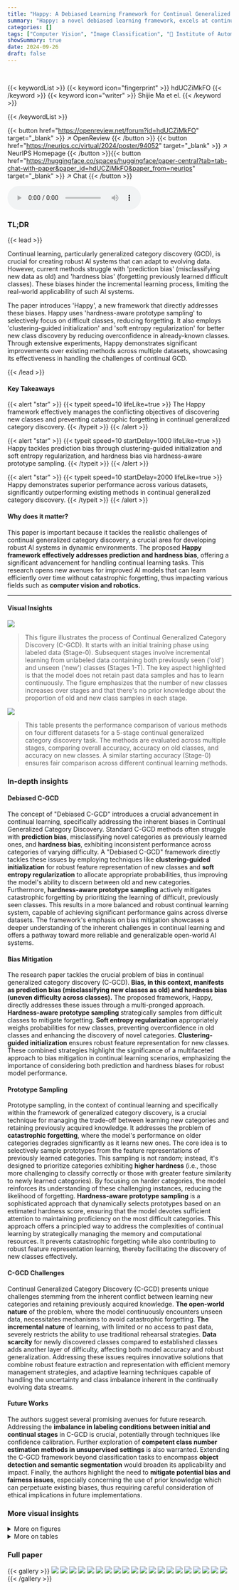 ```yaml
---
title: "Happy: A Debiased Learning Framework for Continual Generalized Category Discovery"
summary: "Happy: a novel debiased learning framework, excels at continually discovering new categories from unlabeled data while retaining knowledge of previously learned ones, overcoming existing bias issues a..."
categories: []
tags: ["Computer Vision", "Image Classification", "🏢 Institute of Automation, Chinese Academy of Sciences",]
showSummary: true
date: 2024-09-26
draft: false
---
```


<br>

{{< keywordList >}}
{{< keyword icon="fingerprint" >}} hdUCZiMkFO {{< /keyword >}}
{{< keyword icon="writer" >}} Shijie Ma et el. {{< /keyword >}}
 
{{< /keywordList >}}

{{< button href="https://openreview.net/forum?id=hdUCZiMkFO" target="_blank" >}}
↗ OpenReview
{{< /button >}}
{{< button href="https://neurips.cc/virtual/2024/poster/94052" target="_blank" >}}
↗ NeurIPS Homepage
{{< /button >}}{{< button href="https://huggingface.co/spaces/huggingface/paper-central?tab=tab-chat-with-paper&paper_id=hdUCZiMkFO&paper_from=neurips" target="_blank" >}}
↗ Chat
{{< /button >}}



<audio controls>
    <source src="https://ai-paper-reviewer.com/hdUCZiMkFO/podcast.wav" type="audio/wav">
    Your browser does not support the audio element.
</audio>


### TL;DR


{{< lead >}}

Continual learning, particularly generalized category discovery (GCD), is crucial for creating robust AI systems that can adapt to evolving data.  However, current methods struggle with 'prediction bias' (misclassifying new data as old) and 'hardness bias' (forgetting previously learned difficult classes).  These biases hinder the incremental learning process, limiting the real-world applicability of such AI systems. 

The paper introduces 'Happy', a new framework that directly addresses these biases. Happy uses 'hardness-aware prototype sampling' to selectively focus on difficult classes, reducing forgetting. It also employs 'clustering-guided initialization' and 'soft entropy regularization' for better new class discovery by reducing overconfidence in already-known classes. Through extensive experiments, Happy demonstrates significant improvements over existing methods across multiple datasets, showcasing its effectiveness in handling the challenges of continual GCD.

{{< /lead >}}


#### Key Takeaways

{{< alert "star" >}}
{{< typeit speed=10 lifeLike=true >}} The Happy framework effectively manages the conflicting objectives of discovering new classes and preventing catastrophic forgetting in continual generalized category discovery. {{< /typeit >}}
{{< /alert >}}

{{< alert "star" >}}
{{< typeit speed=10 startDelay=1000 lifeLike=true >}} Happy tackles prediction bias through clustering-guided initialization and soft entropy regularization, and hardness bias via hardness-aware prototype sampling. {{< /typeit >}}
{{< /alert >}}

{{< alert "star" >}}
{{< typeit speed=10 startDelay=2000 lifeLike=true >}} Happy demonstrates superior performance across various datasets, significantly outperforming existing methods in continual generalized category discovery. {{< /typeit >}}
{{< /alert >}}

#### Why does it matter?
This paper is important because it tackles the realistic challenges of continual generalized category discovery, a crucial area for developing robust AI systems in dynamic environments.  The proposed **Happy framework effectively addresses prediction and hardness bias**, offering a significant advancement for handling continual learning tasks.  This research opens new avenues for improved AI models that can learn efficiently over time without catastrophic forgetting, thus impacting various fields such as **computer vision and robotics.**

------
#### Visual Insights



![](https://ai-paper-reviewer.com/hdUCZiMkFO/figures_1_1.jpg)

> This figure illustrates the process of Continual Generalized Category Discovery (C-GCD). It starts with an initial training phase using labeled data (Stage-0).  Subsequent stages involve incremental learning from unlabeled data containing both previously seen ('old') and unseen ('new') classes (Stages 1-T). The key aspect highlighted is that the model does not retain past data samples and has to learn continuously.  The figure emphasizes that the number of new classes increases over stages and that there's no prior knowledge about the proportion of old and new class samples in each stage.





![](https://ai-paper-reviewer.com/hdUCZiMkFO/tables_6_1.jpg)

> This table presents the performance comparison of various methods on four different datasets for a 5-stage continual generalized category discovery task.  The methods are evaluated across multiple stages, comparing overall accuracy, accuracy on old classes, and accuracy on new classes.  A similar starting accuracy (Stage-0) ensures fair comparison across different continual learning methods.





### In-depth insights


#### Debiased C-GCD
The concept of "Debiased C-GCD" introduces a crucial advancement in continual learning, specifically addressing the inherent biases in Continual Generalized Category Discovery.  Standard C-GCD methods often struggle with **prediction bias**, misclassifying novel categories as previously learned ones, and **hardness bias**, exhibiting inconsistent performance across categories of varying difficulty.  A "Debiased C-GCD" framework directly tackles these issues by employing techniques like **clustering-guided initialization** for robust feature representation of new classes and **soft entropy regularization** to allocate appropriate probabilities, thus improving the model's ability to discern between old and new categories.  Furthermore, **hardness-aware prototype sampling** actively mitigates catastrophic forgetting by prioritizing the learning of difficult, previously seen classes.  This results in a more balanced and robust continual learning system, capable of achieving significant performance gains across diverse datasets. The framework's emphasis on bias mitigation showcases a deeper understanding of the inherent challenges in continual learning and offers a pathway toward more reliable and generalizable open-world AI systems.

#### Bias Mitigation
The research paper tackles the crucial problem of bias in continual generalized category discovery (C-GCD).  **Bias, in this context, manifests as prediction bias (misclassifying new classes as old) and hardness bias (uneven difficulty across classes).** The proposed framework, Happy, directly addresses these issues through a multi-pronged approach. **Hardness-aware prototype sampling** strategically samples from difficult classes to mitigate forgetting.  **Soft entropy regularization** appropriately weighs probabilities for new classes, preventing overconfidence in old classes and enhancing the discovery of novel categories.  **Clustering-guided initialization** ensures robust feature representation for new classes. These combined strategies highlight the significance of a multifaceted approach to bias mitigation in continual learning scenarios, emphasizing the importance of considering both prediction and hardness biases for robust model performance.

#### Prototype Sampling
Prototype sampling, in the context of continual learning and specifically within the framework of generalized category discovery, is a crucial technique for managing the trade-off between learning new categories and retaining previously acquired knowledge.  It addresses the problem of **catastrophic forgetting**, where the model's performance on older categories degrades significantly as it learns new ones.  The core idea is to selectively sample prototypes from the feature representations of previously learned categories. This sampling is not random; instead, it's designed to prioritize categories exhibiting **higher hardness** (i.e., those more challenging to classify correctly or those with greater feature similarity to newly learned categories). By focusing on harder categories, the model reinforces its understanding of these challenging instances, reducing the likelihood of forgetting.  **Hardness-aware prototype sampling** is a sophisticated approach that dynamically selects prototypes based on an estimated hardness score, ensuring that the model devotes sufficient attention to maintaining proficiency on the most difficult categories. This approach offers a principled way to address the complexities of continual learning by strategically managing the memory and computational resources.  It prevents catastrophic forgetting while also contributing to robust feature representation learning, thereby facilitating the discovery of new classes effectively.

#### C-GCD Challenges
Continual Generalized Category Discovery (C-GCD) presents unique challenges stemming from the inherent conflict between learning new categories and retaining previously acquired knowledge.  **The open-world nature** of the problem, where the model continuously encounters unseen data, necessitates mechanisms to avoid catastrophic forgetting.  **The incremental nature** of learning, with limited or no access to past data, severely restricts the ability to use traditional rehearsal strategies.  **Data scarcity** for newly discovered classes compared to established classes adds another layer of difficulty, affecting both model accuracy and robust generalization.  Addressing these issues requires innovative solutions that combine robust feature extraction and representation with efficient memory management strategies, and adaptive learning techniques capable of handling the uncertainty and class imbalance inherent in the continually evolving data streams.

#### Future Works
The authors suggest several promising avenues for future research.  Addressing the **imbalance in labeling conditions between initial and continual stages** in C-GCD is crucial, potentially through techniques like confidence calibration.  Further exploration of **competent class number estimation methods in unsupervised settings** is also warranted. Extending the C-GCD framework beyond classification tasks to encompass **object detection and semantic segmentation** would broaden its applicability and impact.  Finally, the authors highlight the need to **mitigate potential bias and fairness issues**, especially concerning the use of prior knowledge which can perpetuate existing biases, thus requiring careful consideration of ethical implications in future implementations.


### More visual insights

<details>
<summary>More on figures
</summary>


![](https://ai-paper-reviewer.com/hdUCZiMkFO/figures_3_1.jpg)

> This figure presents preliminary experimental results that reveal two key issues in continual generalized category discovery (C-GCD): prediction bias and hardness bias.  (a) shows a significant performance gap between accuracy on old and new classes. (b) illustrates that this is due to the model being overconfident in its predictions for old classes (prediction bias). (c) highlights accuracy fluctuations for new classes across multiple stages. (d) explains this is caused by varying difficulty levels across different classes (hardness bias). These findings motivate the proposed debiased learning framework in the paper.


![](https://ai-paper-reviewer.com/hdUCZiMkFO/figures_4_1.jpg)

> This figure illustrates the Happy framework, a debiased learning framework for continual generalized category discovery. The top part shows the overall learning pipeline, while the bottom left focuses on clustering-guided initialization and soft entropy regularization for effective novel class discovery. The bottom right details hardness-aware prototype sampling to mitigate catastrophic forgetting of old classes.


![](https://ai-paper-reviewer.com/hdUCZiMkFO/figures_8_1.jpg)

> This figure illustrates the Happy framework, which is a debiased learning framework for continual generalized category discovery.  It shows the overall pipeline, which consists of initial supervised training and continual unsupervised discovery.  The figure highlights two key components of the framework: clustering-guided initialization with soft entropy regularization to discover new classes, and hardness-aware prototype sampling to mitigate forgetting of old classes.  The diagram visually explains how these components work together to address prediction bias and hardness bias in the continual learning setting.


![](https://ai-paper-reviewer.com/hdUCZiMkFO/figures_16_1.jpg)

> This figure displays the distribution of confidence scores for old and new classes, using four different metrics: Max Softmax Probability, Max Logit, Margin, and Negative Entropy.  The distributions highlight a significant difference in confidence scores between old (previously seen) and new classes, indicating a prediction bias towards old classes.  This bias is visualized in each of the four subplots and underscores the challenges addressed by the Happy framework in the paper.


![](https://ai-paper-reviewer.com/hdUCZiMkFO/figures_17_1.jpg)

> This figure shows the accuracy of three different continual learning methods (VanillaGCD, MetaGCD, and Happy) across 15 different unseen shifted distributions of the CIFAR100-C dataset.  The severity level is set to 2.  The results demonstrate that the Happy method consistently outperforms the other two methods across all 15 distributions, even over a longer duration (10 stages) of continual learning. This highlights Happy's robustness and generalization capabilities in handling unseen data distributions.


</details>




<details>
<summary>More on tables
</summary>


![](https://ai-paper-reviewer.com/hdUCZiMkFO/tables_6_2.jpg)
> This table presents the data split settings used for the Continual Generalized Category Discovery (C-GCD) experiments. It shows the number of classes and images per class in the initial stage (Stage-0) and in each subsequent stage (Stage-t, where t = 1, ..., 5).  The '#old' column indicates the number of images per class from previously learned categories in each stage.

![](https://ai-paper-reviewer.com/hdUCZiMkFO/tables_7_1.jpg)
> This table presents the performance comparison of different methods on four datasets (CIFAR100, ImageNet-100, TinyImageNet, and CUB) across five stages of continual generalized category discovery.  The accuracy is broken down into overall accuracy, accuracy on old classes, and accuracy on new classes for each stage.  Stage 0 represents the initial supervised training stage, and subsequent stages represent incremental unsupervised learning stages.  The table shows that the proposed Happy method achieves the highest overall accuracy across all datasets and stages.

![](https://ai-paper-reviewer.com/hdUCZiMkFO/tables_7_2.jpg)
> This table presents the ablation study results on the Happy framework, showing the impact of each component (clustering-guided initialization, soft entropy regularization, hardness-aware prototype sampling, and knowledge distillation) on the overall performance. It demonstrates the effectiveness of each component and their combined effect in improving the accuracy of both old and new classes in the continual generalized category discovery task.

![](https://ai-paper-reviewer.com/hdUCZiMkFO/tables_8_1.jpg)
> This table shows the sensitivity analysis of the hyperparameter \(\tau_h\) used in hardness-aware prototype sampling.  The results, in terms of accuracy, are shown for different values of \(\tau_h\) on two datasets, CIFAR100 and TinyImageNet. The goal is to find the optimal value for \(\tau_h\) that balances the exploration of hard-to-learn classes and the prevention of forgetting previously learned classes. The best performance is observed with \(\tau_h = 0.1\).

![](https://ai-paper-reviewer.com/hdUCZiMkFO/tables_8_2.jpg)
> This table shows the performance of different methods on CIFAR-100 when the number of new classes is unknown. The results are presented in terms of overall accuracy ('All'), accuracy on old classes ('Old'), and accuracy on new classes ('New'). The proposed method ('Ours') outperforms the other methods, demonstrating its effectiveness in handling scenarios with unknown class numbers.

![](https://ai-paper-reviewer.com/hdUCZiMkFO/tables_9_1.jpg)
> This table presents the ablation study results on the effectiveness of the proposed soft entropy regularization (\(\mathcal{L}_{\text{entropy-reg}}\)) and hardness-aware prototype sampling in mitigating prediction bias and hardness bias.  The results are shown for CIFAR100 and CUB datasets, and for each dataset, it shows the improvements gained by introducing each module (\(\mathcal{L}_{\text{entropy-reg}}\) and hardness-aware sampling) on the metrics: \(\Delta p\) and \(\Delta r\).  \(\Delta p\) represents the difference in marginal probabilities between old and new classes, which is a measure of prediction bias; \(\Delta r\) represents the proportion of new classes’ samples misclassified as old classes, which is another measure of prediction bias. The table shows that both \(\mathcal{L}_{\text{entropy-reg}}\) and hardness-aware sampling significantly reduce both types of bias, improving the overall performance of the model.

![](https://ai-paper-reviewer.com/hdUCZiMkFO/tables_9_2.jpg)
> This table presents the ablation study results demonstrating the effectiveness of the proposed soft entropy regularization (Lentropy-reg) and hardness-aware prototype sampling in mitigating prediction bias and hardness bias, respectively.  It shows the variance of accuracy across old classes (Varo) and accuracy of the hardest class among old classes (Acch) with and without each component on CIFAR100 and CUB datasets. Lower Varo and higher Acch indicate better bias mitigation.

![](https://ai-paper-reviewer.com/hdUCZiMkFO/tables_15_1.jpg)
> This table presents the performance comparison of various methods on four different datasets (CIFAR100, ImageNet-100, TinyImageNet, and CUB) across five stages of continual generalized category discovery.  The results are shown for overall accuracy, accuracy on old classes, and accuracy on new classes for each stage, providing a comprehensive evaluation of each method's ability to learn new categories while retaining knowledge of previously learned ones.  The similar Stage-0 accuracy across methods ensures a fair comparison of their performance in the continual learning stages.

![](https://ai-paper-reviewer.com/hdUCZiMkFO/tables_17_1.jpg)
> This table presents the performance comparison of various methods on four datasets (CIFAR100, ImageNet-100, TinyImageNet, and CUB) across five stages of continual generalized category discovery.  The 'All', 'Old', and 'New' accuracy metrics are reported for each stage, along with the overall accuracy in Stage 0. The table highlights the superior performance of the proposed method, 'Happy', across all datasets and stages, particularly in its ability to discover new categories while maintaining performance on previously learned categories.

![](https://ai-paper-reviewer.com/hdUCZiMkFO/tables_17_2.jpg)
> This table presents the performance comparison of various methods on four different datasets for a 5-stage continual generalized category discovery task.  The performance is measured by the overall accuracy, accuracy on old classes, and accuracy on new classes for each stage.  The table highlights that the proposed Happy method achieves superior performance compared to other methods across all datasets.

![](https://ai-paper-reviewer.com/hdUCZiMkFO/tables_18_1.jpg)
> This table presents the performance comparison of three different continual generalized category discovery methods (VanillaGCD, MetaGCD, and Happy) on two fine-grained datasets: Stanford Cars and FGVC Aircraft.  The results are shown as accuracy scores ('All', 'Old', and 'New') indicating the overall accuracy, accuracy on previously seen classes, and accuracy on newly discovered classes, respectively.  The table highlights the superior performance of the Happy framework on both datasets compared to the baseline methods.  The results demonstrate the effectiveness of Happy in continual learning scenarios, especially when dealing with fine-grained categories.

![](https://ai-paper-reviewer.com/hdUCZiMkFO/tables_18_2.jpg)
> This table presents the performance comparison of various methods on the task of 5-stage Continual Generalized Category Discovery across four different datasets: CIFAR100, ImageNet-100, TinyImageNet, and CUB.  The results are broken down by stage (0-5), showing the overall accuracy, as well as accuracy for old and new categories. The table highlights that the proposed method ('Happy') achieves the best performance overall across all datasets and stages.

</details>




### Full paper

{{< gallery >}}
<img src="https://ai-paper-reviewer.com/hdUCZiMkFO/1.png" class="grid-w50 md:grid-w33 xl:grid-w25" />
<img src="https://ai-paper-reviewer.com/hdUCZiMkFO/2.png" class="grid-w50 md:grid-w33 xl:grid-w25" />
<img src="https://ai-paper-reviewer.com/hdUCZiMkFO/3.png" class="grid-w50 md:grid-w33 xl:grid-w25" />
<img src="https://ai-paper-reviewer.com/hdUCZiMkFO/4.png" class="grid-w50 md:grid-w33 xl:grid-w25" />
<img src="https://ai-paper-reviewer.com/hdUCZiMkFO/5.png" class="grid-w50 md:grid-w33 xl:grid-w25" />
<img src="https://ai-paper-reviewer.com/hdUCZiMkFO/6.png" class="grid-w50 md:grid-w33 xl:grid-w25" />
<img src="https://ai-paper-reviewer.com/hdUCZiMkFO/7.png" class="grid-w50 md:grid-w33 xl:grid-w25" />
<img src="https://ai-paper-reviewer.com/hdUCZiMkFO/8.png" class="grid-w50 md:grid-w33 xl:grid-w25" />
<img src="https://ai-paper-reviewer.com/hdUCZiMkFO/9.png" class="grid-w50 md:grid-w33 xl:grid-w25" />
<img src="https://ai-paper-reviewer.com/hdUCZiMkFO/10.png" class="grid-w50 md:grid-w33 xl:grid-w25" />
<img src="https://ai-paper-reviewer.com/hdUCZiMkFO/11.png" class="grid-w50 md:grid-w33 xl:grid-w25" />
<img src="https://ai-paper-reviewer.com/hdUCZiMkFO/12.png" class="grid-w50 md:grid-w33 xl:grid-w25" />
<img src="https://ai-paper-reviewer.com/hdUCZiMkFO/13.png" class="grid-w50 md:grid-w33 xl:grid-w25" />
<img src="https://ai-paper-reviewer.com/hdUCZiMkFO/14.png" class="grid-w50 md:grid-w33 xl:grid-w25" />
<img src="https://ai-paper-reviewer.com/hdUCZiMkFO/15.png" class="grid-w50 md:grid-w33 xl:grid-w25" />
<img src="https://ai-paper-reviewer.com/hdUCZiMkFO/16.png" class="grid-w50 md:grid-w33 xl:grid-w25" />
<img src="https://ai-paper-reviewer.com/hdUCZiMkFO/17.png" class="grid-w50 md:grid-w33 xl:grid-w25" />
<img src="https://ai-paper-reviewer.com/hdUCZiMkFO/18.png" class="grid-w50 md:grid-w33 xl:grid-w25" />
<img src="https://ai-paper-reviewer.com/hdUCZiMkFO/19.png" class="grid-w50 md:grid-w33 xl:grid-w25" />
<img src="https://ai-paper-reviewer.com/hdUCZiMkFO/20.png" class="grid-w50 md:grid-w33 xl:grid-w25" />
{{< /gallery >}}